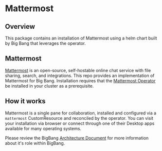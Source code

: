 # Mattermost

## Overview

This package contains an installation of Mattermost using a helm chart built by Big Bang that leverages the operator.

## Mattermost

[Mattermost](https://mattermost.com/) is an open-source, self-hostable online chat service with file sharing, search, and integrations.
This repo provides an implementation of Mattermost for Big Bang. Installation requires that the [Mattermost Operator](https://repo1.dso.mil/platform-one/big-bang/apps/collaboration-tools/mattermost-operator) be installed in your cluster as a prerequisite.

## How it works

Mattermost is a single pane for collaboration, installed and configured via a `mattermost` CustomResource and reconciled by the operator. You can visit your installation via browser or connect through one of their Desktop apps available for many operating systems.

Please review the BigBang [Architecture Document](https://repo1.dso.mil/platform-one/big-bang/bigbang/-/blob/master/charter/packages/mattermost/Architecture.md) for more information about it's role within BigBang.
